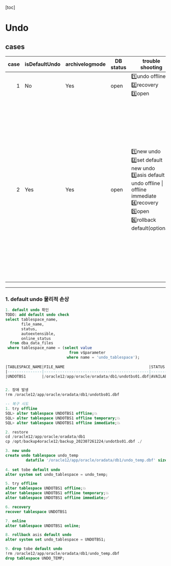 [toc]

# Undo

## cases

| case | isDefaultUndo | archivelogmode | DB status | trouble shooting                                             | explain                                                      |
| ---: | ------------- | -------------- | --------- | ------------------------------------------------------------ | ------------------------------------------------------------ |
|    1 | No            | Yes            | open      | 1️⃣undo offline<br />2️⃣recovery<br />3️⃣open                      |                                                              |
|    2 | Yes           | Yes            | open      | 1️⃣new undo<br />2️⃣set default new undo<br />3️⃣asis default undo offline \| offline immediate<br />4️⃣recovery<br />5️⃣open<br />6️⃣rollback default(optional) | default undo의 경우, 삭제하면 안되므로<br />새로운 undo를 default로 변경하고, 문제가 발생한 asis default undo를 삭제하고,<br />이후 필요에 따라 원복과정을 거치면된다. |
|      |               |                |           |                                                              |                                                              |

---

### 1. default undo 물리적 손상

```sql
1. default undo 확인
TODO: add default undo check 
select tablespace_name,
       file_name,
       status,
       autoextensible,
       online_status  
  from dba_data_files
 where tablespace_name = (select value
                            from v$parameter
                           where name = 'undo_tablespace');
 
|TABLESPACE_NAME|FILE_NAME                                     |STATUS   |AUTOEXTENSIBLE|ONLINE_STATUS|
|---------------|----------------------------------------------|---------|--------------|-------------|
|UNDOTBS1       |/oracle12/app/oracle/oradata/db1/undotbs01.dbf|AVAILABLE|YES           |ONLINE       |


2. 장애 발생
!rm /oracle12/app/oracle/oradata/db1/undotbs01.dbf

-- 복구 시도
1. try offline
SQL> alter tablespace UNDOTBS1 offline;💥
SQL> alter tablespace UNDOTBS1 offline temporary;💥
SQL> alter tablespace UNDOTBS1 offline immediate;💥

2. restore 
cd /oracle12/app/oracle/oradata/db1
cp /opt/backup4oracle12/backup_202307261224/undotbs01.dbf ./

3. new undo
create undo tablespace undo_temp
         datafile '/oracle12/app/oracle/oradata/db1/undo_temp.dbf' size 100m;
            
4. set tobe default undo 
alter system set undo_tablespace = undo_temp;

5. try offline 
alter tablespace UNDOTBS1 offline;💥
alter tablespace UNDOTBS1 offline temporary;💥
alter tablespace UNDOTBS1 offline immediate;✅

6. recovery
recover tablespace UNDOTBS1

7. online
alter tablespace UNDOTBS1 online;

8. rollback asis default undo
alter system set undo_tablespace = UNDOTBS1;

9. drop tobe default undo
!rm /oracle12/app/oracle/oradata/db1/undo_temp.dbf
drop tablespace UNDO_TEMP;
```




